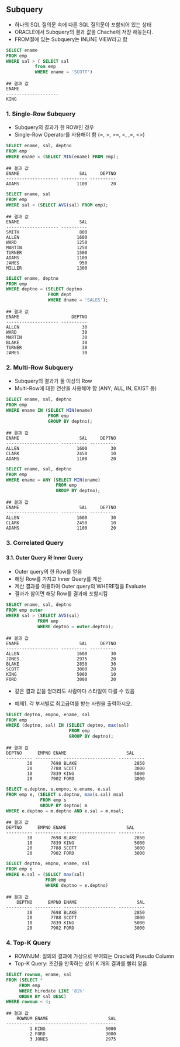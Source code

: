 ## Subquery

- 하나의 SQL 질의문 속에 다른 SQL 질의문이 포함되어 있는 상태
- ORACLE에서 Subquery의 결과 값을 Chache에 저장 해놓는다.
- FROM절에 있는 Subquery는 INLINE VIEW라고 함

```sql
SELECT ename
FROM emp
WHERE sal > ( SELECT sal
	       from emp
	       WHERE ename = 'SCOTT')
```

```shell
## 결과 값
ENAME
--------------------
KING
```

### 1. Single-Row Subquery

- Subquery의 결과가 한 ROW인 경우
- Single-Row Operator를 사용해야 함 (=, >, >=, <, ,=, <>)

```sql
SELECT ename, sal, deptno
FROM emp
WHERE ename = (SELECT MIN(ename) FROM emp);
```

```shell
## 결과 값
ENAME                       SAL     DEPTNO
-------------------- ---------- ----------
ADAMS                      1100         20
```

```sql
SELECT ename, sal
FROM emp
WHERE sal < (SELECT AVG(sal) FROM emp);
```

```shell
## 결과 값
ENAME                       SAL
-------------------- ----------
SMITH                       800
ALLEN                      1600
WARD                       1250
MARTIN                     1250
TURNER                     1500
ADAMS                      1100
JAMES                       950
MILLER                     1300
```

```sql
SELECT ename, deptno
FROM emp
WHERE deptno = (SELECT deptno
				FROM dept
				WHERE dname = 'SALES');
```

```shell
## 결과 값
ENAME                    DEPTNO
-------------------- ----------
ALLEN                        30
WARD                         30
MARTIN                       30
BLAKE                        30
TURNER                       30
JAMES                        30
```

### 2. Multi-Row Subquery

- Subquery의 결과가  둘 이상의 Row
- Multi-Row에 대한 연산을 사용해야 함 (ANY, ALL, IN, EXIST 등)

```sql
SELECT ename, sal, deptno
FROM emp
WHERE ename IN (SELECT MIN(ename)
                FROM emp
                GROUP BY deptno);
```

```shell
## 결과 값
ENAME                       SAL     DEPTNO
-------------------- ---------- ----------
ALLEN                      1600         30
CLARK                      2450         10
ADAMS                      1100         20
```

```sql
SELECT ename, sal, deptno
FROM emp
WHERE ename = ANY (SELECT MIN(ename)
                   FROM emp
                   GROUP BY deptno);
```

```shell
## 결과 값
ENAME                       SAL     DEPTNO
-------------------- ---------- ----------
ALLEN                      1600         30
CLARK                      2450         10
ADAMS                      1100         20
```

### 3. Correlated Query

#### 3.1. Outer Query 와 Inner Query

- Outer query의 한 Row를 얻음
- 해당 Row를 가지고 Inner Query를 계산
- 계산 결과를 이용하여 Outer query의 WHERE절을 Evaluate
- 결과가 참이면 해당 Row를 결과에 포함시킴

```sql
SELECT ename, sal, deptno
FROM emp outer
WHERE sal > (SELECT AVG(sal)
            FROM emp
            WHERE deptno = outer.deptno);
```

```shell
## 결과 값
ENAME                       SAL     DEPTNO
-------------------- ---------- ----------
ALLEN                      1600         30
JONES                      2975         20
BLAKE                      2850         30
SCOTT                      3000         20
KING                       5000         10
FORD                       3000         20
```



- 같은 결과 값을 얻더라도 사람마다 스타일이 다를 수 있음

- 예제1. 각 부서별로 최고급여를 받는 사원을 출력하시오.

```sql
SELECT deptno, empno, ename, sal
FROM emp
WHERE (deptno, sal) IN (SELECT deptno, max(sal) 
                        FROM emp 
                        GROUP BY deptno);
```

```shell
## 결과 값
DEPTNO      EMPNO ENAME                       SAL
---------- ---------- -------------------- ----------
        30       7698 BLAKE                      2850
        20       7788 SCOTT                      3000
        10       7839 KING                       5000
        20       7902 FORD                       3000
```

```sql
SELECT e.deptno, e.empno, e.ename, e.sal
FROM emp e, (SELECT s.deptno, max(s.sal) msal
             FROM emp s 
             GROUP BY deptno) m
WHERE e.deptno = m.deptno AND e.sal = m.msal;
```

```shell
## 결과 값
DEPTNO      EMPNO ENAME                       SAL
---------- ---------- -------------------- ----------
        30       7698 BLAKE                      2850
        10       7839 KING                       5000
        20       7788 SCOTT                      3000
        20       7902 FORD                       3000
```

```sql
SELECT deptno, empno, ename, sal
FROM emp e
WHERE e.sal = (SELECT max(sal)
               FROM emp 
               WHERE deptno = e.deptno)
```

```shell
## 결과 값
    DEPTNO      EMPNO ENAME                       SAL
---------- ---------- -------------------- ----------
        30       7698 BLAKE                      2850
        20       7788 SCOTT                      3000
        10       7839 KING                       5000
        20       7902 FORD                       3000
```

### 4. Top-K Query

- ROWNUM: 질의의 결과에 가상으로 부여되는 Oracle의 Pseudo Column
- Top-K Query: 조건을 만족하는 상위 K 개의 결과를 빨리 얻음

```sql
SELECT rownum, ename, sal
FROM (SELECT *
     FROM emp
     WHERE hiredate LIKE '81%'
     ORDER BY sal DESC)
WHERE rownum < 4;
```

```shell
## 결과 값
    ROWNUM ENAME                       SAL
---------- -------------------- ----------
         1 KING                       5000
         2 FORD                       3000
         3 JONES                      2975
```

